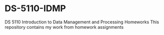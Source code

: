 # DS-5110-IDMP
DS 5110 Introduction to Data Management and Processing Homeworks
This repository contains my work from homework assignments
